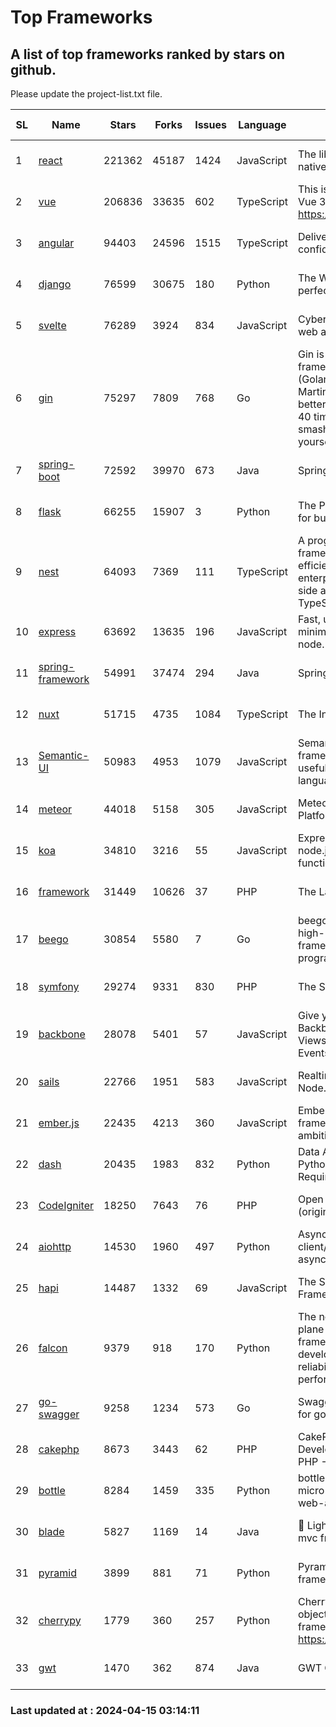 # Top Frameworks
## A list of top frameworks ranked by stars on github.  
Please update the project-list.txt file.

| SL| Name  | Stars| Forks| Issues | Language | Description | Last Commit |
| --| ------| -----| ---- | ------ | -------- | ----------- | ----------- |
| 1 | [react](https://github.com/facebook/react) | 221362 | 45187 | 1424 | JavaScript | The library for web and native user interfaces. | 2024-04-12 19:55:51 |
| 2 | [vue](https://github.com/vuejs/vue) | 206836 | 33635 | 602 | TypeScript | This is the repo for Vue 2. For Vue 3, go to https://github.com/vuejs/core | 2023-12-31 13:23:55 |
| 3 | [angular](https://github.com/angular/angular) | 94403 | 24596 | 1515 | TypeScript | Deliver web apps with confidence 🚀 | 2024-04-12 23:10:06 |
| 4 | [django](https://github.com/django/django) | 76599 | 30675 | 180 | Python | The Web framework for perfectionists with deadlines. | 2024-04-12 15:15:28 |
| 5 | [svelte](https://github.com/sveltejs/svelte) | 76289 | 3924 | 834 | JavaScript | Cybernetically enhanced web apps | 2024-04-14 19:36:46 |
| 6 | [gin](https://github.com/gin-gonic/gin) | 75297 | 7809 | 768 | Go | Gin is a HTTP web framework written in Go (Golang). It features a Martini-like API with much better performance -- up to 40 times faster. If you need smashing performance, get yourself some Gin. | 2024-04-07 02:18:23 |
| 7 | [spring-boot](https://github.com/spring-projects/spring-boot) | 72592 | 39970 | 673 | Java | Spring Boot | 2024-04-12 15:02:16 |
| 8 | [flask](https://github.com/pallets/flask) | 66255 | 15907 | 3 | Python | The Python micro framework for building web applications. | 2024-04-08 22:29:31 |
| 9 | [nest](https://github.com/nestjs/nest) | 64093 | 7369 | 111 | TypeScript | A progressive Node.js framework for building efficient, scalable, and enterprise-grade server-side applications with TypeScript/JavaScript 🚀 | 2024-04-12 07:21:26 |
| 10 | [express](https://github.com/expressjs/express) | 63692 | 13635 | 196 | JavaScript | Fast, unopinionated, minimalist web framework for node. | 2024-04-10 16:53:52 |
| 11 | [spring-framework](https://github.com/spring-projects/spring-framework) | 54991 | 37474 | 294 | Java | Spring Framework | 2024-04-12 15:40:54 |
| 12 | [nuxt](https://github.com/nuxt/nuxt) | 51715 | 4735 | 1084 | TypeScript | The Intuitive Vue Framework. | 2024-04-12 22:23:41 |
| 13 | [Semantic-UI](https://github.com/Semantic-Org/Semantic-UI) | 50983 | 4953 | 1079 | JavaScript | Semantic is a UI component framework based around useful principles from natural language. | 2023-01-11 17:05:32 |
| 14 | [meteor](https://github.com/meteor/meteor) | 44018 | 5158 | 305 | JavaScript | Meteor, the JavaScript App Platform | 2024-04-12 09:45:48 |
| 15 | [koa](https://github.com/koajs/koa) | 34810 | 3216 | 55 | JavaScript | Expressive middleware for node.js using ES2017 async functions | 2024-03-30 01:13:23 |
| 16 | [framework](https://github.com/laravel/framework) | 31449 | 10626 | 37 | PHP | The Laravel Framework. | 2024-04-12 13:53:34 |
| 17 | [beego](https://github.com/beego/beego) | 30854 | 5580 | 7 | Go | beego is an open-source, high-performance web framework for the Go programming language. | 2024-04-12 12:16:44 |
| 18 | [symfony](https://github.com/symfony/symfony) | 29274 | 9331 | 830 | PHP | The Symfony PHP framework | 2024-04-14 11:18:14 |
| 19 | [backbone](https://github.com/jashkenas/backbone) | 28078 | 5401 | 57 | JavaScript | Give your JS App some Backbone with Models, Views, Collections, and Events | 2024-03-06 23:22:47 |
| 20 | [sails](https://github.com/balderdashy/sails) | 22766 | 1951 | 583 | JavaScript | Realtime MVC Framework for Node.js | 2024-04-09 23:02:55 |
| 21 | [ember.js](https://github.com/emberjs/ember.js) | 22435 | 4213 | 360 | JavaScript | Ember.js - A JavaScript framework for creating ambitious web applications | 2024-04-11 03:36:05 |
| 22 | [dash](https://github.com/plotly/dash) | 20435 | 1983 | 832 | Python | Data Apps & Dashboards for Python. No JavaScript Required. | 2024-04-11 18:49:43 |
| 23 | [CodeIgniter](https://github.com/bcit-ci/CodeIgniter) | 18250 | 7643 | 76 | PHP | Open Source PHP Framework (originally from EllisLab) | 2024-03-20 03:51:42 |
| 24 | [aiohttp](https://github.com/aio-libs/aiohttp) | 14530 | 1960 | 497 | Python | Asynchronous HTTP client/server framework for asyncio and Python | 2024-04-11 21:36:23 |
| 25 | [hapi](https://github.com/hapijs/hapi) | 14487 | 1332 | 69 | JavaScript | The Simple, Secure Framework Developers Trust | 2024-04-09 14:33:32 |
| 26 | [falcon](https://github.com/falconry/falcon) | 9379 | 918 | 170 | Python | The no-magic web data plane API and microservices framework for Python developers, with a focus on reliability, correctness, and performance at scale. | 2024-04-10 12:44:28 |
| 27 | [go-swagger](https://github.com/go-swagger/go-swagger) | 9258 | 1234 | 573 | Go | Swagger 2.0 implementation for go | 2024-03-30 08:39:37 |
| 28 | [cakephp](https://github.com/cakephp/cakephp) | 8673 | 3443 | 62 | PHP | CakePHP: The Rapid Development Framework for PHP - Official Repository | 2024-04-13 21:18:11 |
| 29 | [bottle](https://github.com/bottlepy/bottle) | 8284 | 1459 | 335 | Python | bottle.py is a fast and simple micro-framework for python web-applications. | 2024-01-03 22:31:48 |
| 30 | [blade](https://github.com/lets-blade/blade) | 5827 | 1169 | 14 | Java | :rocket: Lightning fast and elegant mvc framework for Java8 | 2023-06-16 05:18:49 |
| 31 | [pyramid](https://github.com/Pylons/pyramid) | 3899 | 881 | 71 | Python | Pyramid - A Python web framework | 2024-03-03 23:38:59 |
| 32 | [cherrypy](https://github.com/cherrypy/cherrypy) | 1779 | 360 | 257 | Python | CherryPy is a pythonic, object-oriented HTTP framework.      https://cherrypy.dev | 2024-02-25 03:28:13 |
| 33 | [gwt](https://github.com/gwtproject/gwt) | 1470 | 362 | 874 | Java | GWT Open Source Project | 2024-04-07 19:16:05 |

### Last updated at : 2024-04-15 03:14:11
